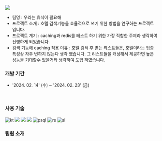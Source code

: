 <img src="https://capsule-render.vercel.app/api?type=soft&color=auto&height=120&section=header&text=프로젝트%20쉬어따가까&fontSize=30" />

- 팀명 : 우리는 휴식이 필요해
- 프로젝트 소개 :  호텔 검색기능을 효율적으로 쓰기 위한 방법을 연구하는 프로젝트 입니다.
- 프로젝트 계기 :  caching과 redis를 테스트 하기 위한 가장 적합한 주제라 생각하여 진행하게 되었습니다.
- 검색 기능에 caching 적용 이유 : 호텔 검색 후 받는 리스트들은, 호텔이라는 업종 특성상 자주 변하지 않는다 생각 했습니다. 그 리스트들을 캐싱해서 제공하면 높은 성능을 기대할수 있을거라 생각하여 도입 하였습니다.

### 개발 기간
- '2024. 02. 14' (수) ~ '2024. 02. 23' (금)

<br>

### 사용 기술
![kt](https://img.shields.io/badge/Kotlin-0095D5?&style=for-the-badge&logo=kotlin&logoColor=white)
<img src="https://img.shields.io/badge/Spring Boot-6DB33F?style=for-the-badge&logo=springboot&logoColor=white">
<img src="https://img.shields.io/badge/Spring Data Jpa-6DB33F?style=for-the-badge&logo=spring&logoColor=white">
<img src="https://img.shields.io/badge/Swagger-6DB33F?style=for-the-badge&logo=swagger&logoColor=white">
![psql](https://img.shields.io/badge/PostgreSQL-316192?style=for-the-badge&logo=postgresql&logoColor=white)
![rs](https://img.shields.io/badge/redis-%23DD0031.svg?&style=for-the-badge&logo=redis&logoColor=white)
![sl](https://img.shields.io/badge/Slack-4A154B?style=for-the-badge&logo=slack&logoColor=white)

### 팀원 소개














